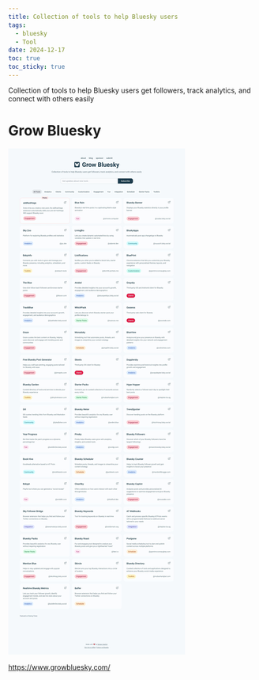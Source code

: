 ```yaml
---
title: Collection of tools to help Bluesky users
tags:
  - bluesky
  - Tool
date: 2024-12-17
toc: true
toc_sticky: true
---
```


Collection of tools to help Bluesky users get followers, track analytics, and connect with others easily
# Grow Bluesky

![](../_asset/image/2024-12-08blue-1734434324239.jpeg)

<https://www.growbluesky.com/>
